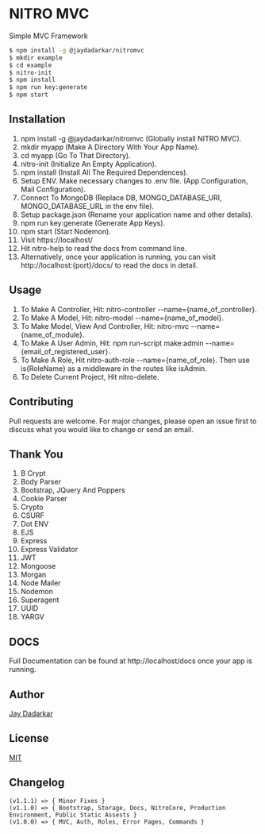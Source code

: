 # NITRO MVC
Simple MVC Framework

```sh
$ npm install -g @jaydadarkar/nitromvc
$ mkdir example
$ cd example
$ nitro-init
$ npm install
$ npm run key:generate
$ npm start
```

## Installation
1. npm install -g @jaydadarkar/nitromvc (Globally install NITRO MVC).
2. mkdir myapp (Make A Directory With Your App Name).
3. cd myapp (Go To That Directory).
4. nitro-init (Initialize An Empty Application).
5. npm install (Install All The Required Dependences).
6. Setup ENV. Make necessary changes to .env file. (App Configuration, Mail Configuration).
7. Connect To MongoDB (Replace DB, MONGO_DATABASE_URI, MONGO_DATABASE_URL in the env file).
8. Setup package.json (Rename your application name and other details).
9. npm run key:generate (Generate App Keys).
10. npm start (Start Nodemon).
11. Visit https://localhost/
12. Hit nitro-help to read the docs from command line.
13. Alternatively, once your application is running, you can visit http://localhost:{port}/docs/ to read the docs in detail.

## Usage
1. To Make A Controller, Hit: nitro-controller --name={name_of_controller}.
2. To Make A Model, Hit: nitro-model --name={name_of_model}.
3. To Make Model, View And Controller, Hit: nitro-mvc --name={name_of_module}.
4. To Make A User Admin, Hit: npm run-script make:admin --name={email_of_registered_user}.
5. To Make A Role, Hit nitro-auth-role --name={name_of_role}. Then use is{RoleName} as a middleware in the routes like isAdmin.
6. To Delete Current Project, Hit nitro-delete.

## Contributing
Pull requests are welcome. For major changes, please open an issue first to discuss what you would like to change or send an email.

## Thank You
1. B Crypt
2. Body Parser
3. Bootstrap, JQuery And Poppers
4. Cookie Parser
5. Crypto
6. CSURF
7. Dot ENV
8. EJS
9. Express
10. Express Validator
11. JWT
12. Mongoose
13. Morgan
14. Node Mailer
15. Nodemon
16. Superagent
17. UUID
18. YARGV

## DOCS
Full Documentation can be found at http://localhost/docs once your app is running.

## Author
[Jay Dadarkar](https://jaydadarkar.com/)

## License
[MIT](https://choosealicense.com/licenses/mit/)

## Changelog
```
(v1.1.1) => { Minor Fixes }
(v1.1.0) => { Bootstrap, Storage, Docs, NitroCore, Production Environment, Public Static Assests }
(v1.0.0) => { MVC, Auth, Roles, Error Pages, Commands }
```
